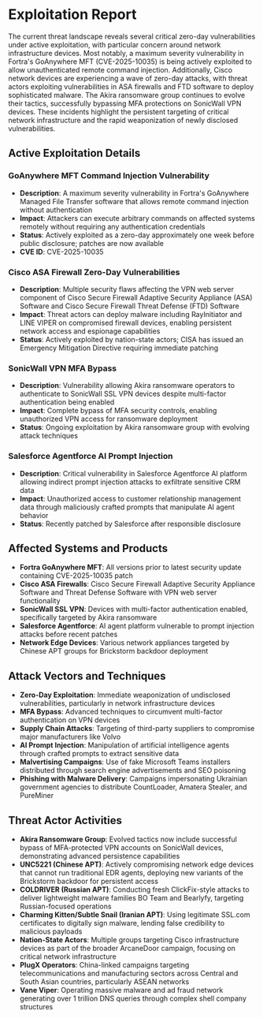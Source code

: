 # Exploitation Report

The current threat landscape reveals several critical zero-day vulnerabilities under active exploitation, with particular concern around network infrastructure devices. Most notably, a maximum severity vulnerability in Fortra's GoAnywhere MFT (CVE-2025-10035) is being actively exploited to allow unauthenticated remote command injection. Additionally, Cisco network devices are experiencing a wave of zero-day attacks, with threat actors exploiting vulnerabilities in ASA firewalls and FTD software to deploy sophisticated malware. The Akira ransomware group continues to evolve their tactics, successfully bypassing MFA protections on SonicWall VPN devices. These incidents highlight the persistent targeting of critical network infrastructure and the rapid weaponization of newly disclosed vulnerabilities.

## Active Exploitation Details

### GoAnywhere MFT Command Injection Vulnerability
- **Description**: A maximum severity vulnerability in Fortra's GoAnywhere Managed File Transfer software that allows remote command injection without authentication
- **Impact**: Attackers can execute arbitrary commands on affected systems remotely without requiring any authentication credentials
- **Status**: Actively exploited as a zero-day approximately one week before public disclosure; patches are now available
- **CVE ID**: CVE-2025-10035

### Cisco ASA Firewall Zero-Day Vulnerabilities
- **Description**: Multiple security flaws affecting the VPN web server component of Cisco Secure Firewall Adaptive Security Appliance (ASA) Software and Cisco Secure Firewall Threat Defense (FTD) Software
- **Impact**: Threat actors can deploy malware including RayInitiator and LINE VIPER on compromised firewall devices, enabling persistent network access and espionage capabilities
- **Status**: Actively exploited by nation-state actors; CISA has issued an Emergency Mitigation Directive requiring immediate patching

### SonicWall VPN MFA Bypass
- **Description**: Vulnerability allowing Akira ransomware operators to authenticate to SonicWall SSL VPN devices despite multi-factor authentication being enabled
- **Impact**: Complete bypass of MFA security controls, enabling unauthorized VPN access for ransomware deployment
- **Status**: Ongoing exploitation by Akira ransomware group with evolving attack techniques

### Salesforce Agentforce AI Prompt Injection
- **Description**: Critical vulnerability in Salesforce Agentforce AI platform allowing indirect prompt injection attacks to exfiltrate sensitive CRM data
- **Impact**: Unauthorized access to customer relationship management data through maliciously crafted prompts that manipulate AI agent behavior
- **Status**: Recently patched by Salesforce after responsible disclosure

## Affected Systems and Products

- **Fortra GoAnywhere MFT**: All versions prior to latest security update containing CVE-2025-10035 patch
- **Cisco ASA Firewalls**: Cisco Secure Firewall Adaptive Security Appliance Software and Threat Defense Software with VPN web server functionality
- **SonicWall SSL VPN**: Devices with multi-factor authentication enabled, specifically targeted by Akira ransomware
- **Salesforce Agentforce**: AI agent platform vulnerable to prompt injection attacks before recent patches
- **Network Edge Devices**: Various network appliances targeted by Chinese APT groups for Brickstorm backdoor deployment

## Attack Vectors and Techniques

- **Zero-Day Exploitation**: Immediate weaponization of undisclosed vulnerabilities, particularly in network infrastructure devices
- **MFA Bypass**: Advanced techniques to circumvent multi-factor authentication on VPN devices
- **Supply Chain Attacks**: Targeting of third-party suppliers to compromise major manufacturers like Volvo
- **AI Prompt Injection**: Manipulation of artificial intelligence agents through crafted prompts to extract sensitive data
- **Malvertising Campaigns**: Use of fake Microsoft Teams installers distributed through search engine advertisements and SEO poisoning
- **Phishing with Malware Delivery**: Campaigns impersonating Ukrainian government agencies to distribute CountLoader, Amatera Stealer, and PureMiner

## Threat Actor Activities

- **Akira Ransomware Group**: Evolved tactics now include successful bypass of MFA-protected VPN accounts on SonicWall devices, demonstrating advanced persistence capabilities
- **UNC5221 (Chinese APT)**: Actively compromising network edge devices that cannot run traditional EDR agents, deploying new variants of the Brickstorm backdoor for persistent access
- **COLDRIVER (Russian APT)**: Conducting fresh ClickFix-style attacks to deliver lightweight malware families BO Team and Bearlyfy, targeting Russian-focused operations
- **Charming Kitten/Subtle Snail (Iranian APT)**: Using legitimate SSL.com certificates to digitally sign malware, lending false credibility to malicious payloads
- **Nation-State Actors**: Multiple groups targeting Cisco infrastructure devices as part of the broader ArcaneDoor campaign, focusing on critical network infrastructure
- **PlugX Operators**: China-linked campaigns targeting telecommunications and manufacturing sectors across Central and South Asian countries, particularly ASEAN networks
- **Vane Viper**: Operating massive malware and ad fraud network generating over 1 trillion DNS queries through complex shell company structures